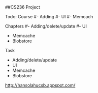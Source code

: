 ##CS236 Project

Todo:
Course
#- Adding 
#- UI
#- Memcach

Chapters
#- Adding/delete/update
#- UI
- Memcache
- Blobstore

Task
- Adding/delete/update
- UI
- Memcache
- Blobstore


http://hansolahucsb.appspot.com/ 
